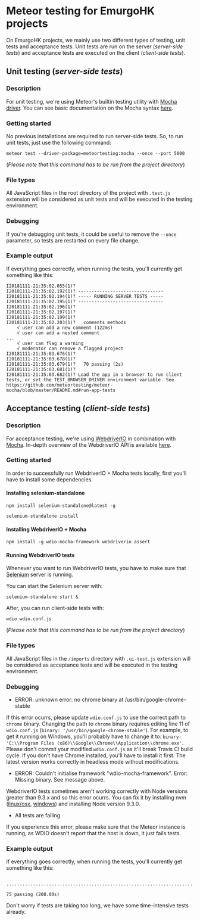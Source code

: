 # Meteor testing for EmurgoHK projects
On EmurgoHK projects, we mainly use two different types of testing, unit tests and acceptance tests. Unit tests are run on the server (*server-side tests*) and acceptance tests are executed on the client (*client-side tests*).

## Unit testing (*server-side tests*)
### Description
For unit testing, we're using Meteor's builtin testing utility with [Mocha driver](https://github.com/meteortesting/meteor-mocha). You can see basic documentation on the Mocha syntax [here](https://mochajs.org).

### Getting started
No previous installations are required to run server-side tests. So, to run unit tests, just use the following command:
```
meteor test --driver-package=meteortesting:mocha --once --port 5000
```

(*Please note that this command has to be run from the project directory*)

### File types
All JavaScript files in the root directory of the project with `.test.js` extension will be considered as unit tests and will be executed in the testing environment.

### Debugging
If you're debugging unit tests, it could be useful to remove the `--once` parameter, so tests are restarted on every file change.

### Example output
If everything goes correctly, when running the tests, you'll currently get something like this:
```
I20181111-21:35:02.055(1)?
I20181111-21:35:02.192(1)? --------------------------------
I20181111-21:35:02.194(1)? ----- RUNNING SERVER TESTS -----
I20181111-21:35:02.195(1)? --------------------------------
I20181111-21:35:02.196(1)?
I20181111-21:35:02.197(1)?
I20181111-21:35:02.199(1)?
I20181111-21:35:02.203(1)?   comments methods
    √ user can add a new comment (122ms)
    √ user can add a nested comment
...
    √ user can flag a warning
    √ moderator can remove a flagged project
I20181111-21:35:03.676(1)?
I20181111-21:35:03.678(1)?
I20181111-21:35:03.679(1)?   70 passing (2s)
I20181111-21:35:03.681(1)?
I20181111-21:35:03.682(1)? Load the app in a browser to run client tests, or set the TEST_BROWSER_DRIVER environment variable. See https://github.com/meteortesting/meteor-mocha/blob/master/README.md#run-app-tests
```

## Acceptance testing (*client-side tests*)
### Description
For acceptance testing, we're using [WebdriverIO](http://webdriver.io/) in combination with [Mocha](https://mochajs.org). In-depth overview of the WebdriverIO API is available [here](http://webdriver.io/api.html).

### Getting started
In order to successfully run WebdriverIO + Mocha tests locally, first you'll have to install some dependencies.

#### Installing selenium-standalone
```
npm install selenium-standalone@latest -g
```

```
selenium-standalone install
```

#### Installing WebdriverIO + Mocha
```
npm install -g wdio-mocha-framework webdriverio assert
```

#### Running WebdriverIO tests
Whenever you want to run WebdriverIO tests, you have to make sure that [Selenium](https://www.seleniumhq.org/) server is running.

You can start the Selenium server with:
```
selenium-standalone start &
```

After, you can run client-side tests with:
```
wdio wdio.conf.js 
```

(*Please note that this command has to be run from the project directory*)

### File types
All JavaScript files in the `/imports` directory with `.ui-test.js` extension will be considered as acceptance tests and will be executed in the testing environment.

### Debugging
- ERROR: unknown error: no chrome binary at /usr/bin/google-chrome-stable

If this error ocurrs, please update `wdio.conf.js` to use the correct path to `chrome` binary. 
Changing the path to `chrome` binary requires editing line 11 of `wdio.conf.js` (`binary: '/usr/bin/google-chrome-stable'`).
For example, to get it running on Windows, you'll probably have to change it to: 
`binary: 'C:\\Program Files (x86)\\Google\\Chrome\\Application\\chrome.exe'`.
Please don't commit your modified `wdio.conf.js` as it'll break Travis CI build cycle.
If you don't have Chrome installed, you'll have to install it first. The latest version works correctly in headless mode without modifications.

- ERROR: Couldn't initialise framework "wdio-mocha-framework". Error: Missing binary. See message above.

WebdriverIO tests sometimes aren't working correctly with Node versions greater than 9.3.x and so this error ocurrs. You can fix it by installing nvm ([linux/osx](https://github.com/creationix/nvm), [windows](https://github.com/coreybutler/nvm-windows)) and installing Node version 9.3.0.

- All tests are failing

If you experience this error, please make sure that the Meteor instance is running, as WDIO doesn't report that the host is down, it just fails tests.

### Example output
If everything goes correctly, when running the tests, you'll currently get something like this:
```

...........................................................................

75 passing (208.00s)
```
Don't worry if tests are taking too long, we have some time-intensive tests already.
